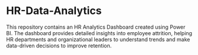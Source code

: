 # HR-Data-Analytics
This repository contains an HR Analytics Dashboard created using Power BI. The dashboard provides detailed insights into employee attrition, helping HR departments and organizational leaders to understand trends and make data-driven decisions to improve retention.
